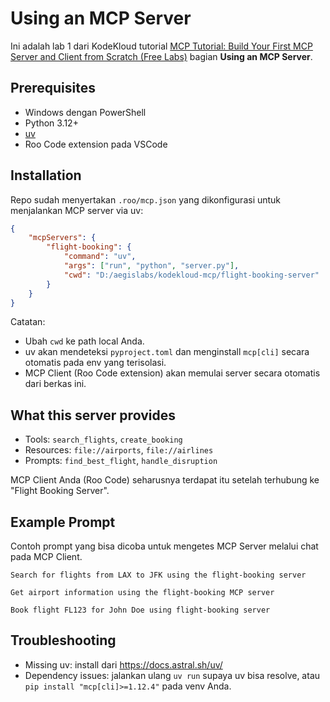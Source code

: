 # Using an MCP Server

Ini adalah lab 1 dari KodeKloud tutorial [MCP Tutorial: Build Your First MCP Server and Client from Scratch (Free Labs)](https://www.youtube.com/watch?v=RhTiAOGwbYE&t=79s) bagian **Using an MCP Server**.

## Prerequisites

- Windows dengan PowerShell
- Python 3.12+
- [uv](https://docs.astral.sh/uv/)
- Roo Code extension pada VSCode

## Installation

Repo sudah menyertakan `.roo/mcp.json` yang dikonfigurasi untuk menjalankan MCP server via uv:

```json
{
	"mcpServers": {
		"flight-booking": {
			"command": "uv",
			"args": ["run", "python", "server.py"],
			"cwd": "D:/aegislabs/kodekloud-mcp/flight-booking-server"
		}
	}
}
```

Catatan:
- Ubah `cwd` ke path local Anda.
- uv akan mendeteksi `pyproject.toml` dan menginstall `mcp[cli]` secara otomatis pada env yang terisolasi.
- MCP Client (Roo Code extension) akan memulai server secara otomatis dari berkas ini.

## What this server provides

- Tools: `search_flights`, `create_booking`
- Resources: `file://airports`, `file://airlines`
- Prompts: `find_best_flight`, `handle_disruption`

MCP Client Anda (Roo Code) seharusnya terdapat itu setelah terhubung ke "Flight Booking Server".

## Example Prompt

Contoh prompt yang bisa dicoba untuk mengetes MCP Server melalui chat pada MCP Client.

```
Search for flights from LAX to JFK using the flight-booking server
```

```
Get airport information using the flight-booking MCP server
```

```
Book flight FL123 for John Doe using flight-booking server
```

## Troubleshooting

- Missing uv: install dari https://docs.astral.sh/uv/
- Dependency issues: jalankan ulang `uv run` supaya uv bisa resolve, atau `pip install "mcp[cli]>=1.12.4"` pada venv Anda.


